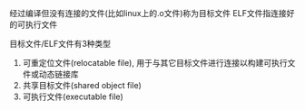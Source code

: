 经过编译但没有连接的文件(比如linux上的.o文件)称为目标文件
ELF文件指连接好的可执行文件

目标文件/ELF文件有3种类型
1. 可重定位文件(relocatable file), 用于与其它目标文件进行连接以构建可执行文件或动态链接库
2. 共享目标文件(shared object file)
3. 可执行文件(executable file)
